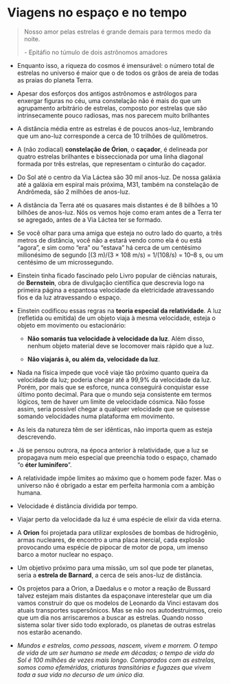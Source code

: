 # Viagens no espaço e no tempo

> Nosso amor pelas estrelas é grande demais para termos medo da noite.
> 
> \- Epitáfio no túmulo de dois astrônomos amadores

- Enquanto isso, a riqueza do cosmos é imensurável: o número total de estrelas no universo é maior que o de todos os grãos de areia de todas as praias do planeta Terra.
    
- Apesar dos esforços dos antigos astrônomos e astrólogos para enxergar figuras no céu, uma constelação não é mais do que um agrupamento arbitrário de estrelas, composto por estrelas que são intrinsecamente pouco radiosas, mas nos parecem muito brilhantes
    
- A distância média entre as estrelas é de poucos anos-luz, lembrando que um ano-luz corresponde a cerca de 10 trilhões de quilômetros.
    
- A (não zodiacal) **constelação de Órion**, o **caçador**, é delineada por quatro estrelas brilhantes e bisseccionada por uma linha diagonal formada por três estrelas, que representam o cinturão do caçador.
    
- Do Sol até o centro da Via Láctea são 30 mil anos-luz. De nossa galáxia até a galáxia em espiral mais próxima, M31, também na constelação de Andrômeda, são 2 milhões de anos-luz.
    
- A distância da Terra até os quasares mais distantes é de 8 bilhões a 10 bilhões de anos-luz. Nós os vemos hoje como eram antes de a Terra ter se agregado, antes de a Via Láctea ter se formado.
    
- Se você olhar para uma amiga que esteja no outro lado do quarto, a três metros de distância, você não a estará vendo como ela é ou está “agora”, e sim como “era” ou “estava” há cerca de um centésimo milionésimo de segundo \[(3 m)/(3 × 108 m/s) = 1/(108/s) = 10–8 s, ou um centésimo de um microssegundo.
    
- Einstein tinha ficado fascinado pelo Livro popular de ciências naturais, de **Bernstein**, obra de divulgação científica que descrevia logo na primeira página a espantosa velocidade da eletricidade atravessando fios e da luz atravessando o espaço.
    
- Einstein codificou essas regras na **teoria especial da relatividade**. A luz (refletida ou emitida) de um objeto viaja à mesma velocidade, esteja o objeto em movimento ou estacionário:
    
    - **Não somarás tua velocidade à velocidade da luz**. Além disso, nenhum objeto material deve se locomover mais rápido que a luz.
        
    - **Não viajarás à, ou além da, velocidade da luz**.
        
- Nada na física impede que você viaje tão próximo quanto queira da velocidade da luz; poderia chegar até a 99,9% da velocidade da luz. Porém, por mais que se esforce, nunca conseguirá conquistar esse último ponto decimal. Para que o mundo seja consistente em termos lógicos, tem de haver um limite de velocidade cósmica. Não fosse assim, seria possível chegar a qualquer velocidade que se quisesse somando velocidades numa plataforma em movimento.
    
- As leis da natureza têm de ser idênticas, não importa quem as esteja descrevendo.
    
- Já se pensou outrora, na época anterior à relatividade, que a luz se propagava num meio especial que preenchia todo o espaço, chamado “o **éter luminífero**”.
    
- A relatividade impõe limites ao máximo que o homem pode fazer. Mas o universo não é obrigado a estar em perfeita harmonia com a ambição humana.
    
- Velocidade é distância dividida por tempo.
    
- Viajar perto da velocidade da luz é uma espécie de elixir da vida eterna.
    
- A **Orion** foi projetada para utilizar explosões de bombas de hidrogênio, armas nucleares, de encontro a uma placa inercial, cada explosão provocando uma espécie de pipocar de motor de popa, um imenso barco a motor nuclear no espaço.
    
- Um objetivo próximo para uma missão, um sol que pode ter planetas, seria a **estrela de Barnard**, a cerca de seis anos-luz de distância.
    
- Os projetos para a Orion, a Daedalus e o motor a reação de Bussard talvez estejam mais distantes da espaçonave interestelar que um dia vamos construir do que os modelos de Leonardo da Vinci estavam dos atuais transportes supersônicos. Mas se não nos autodestruirmos, creio que um dia nos arriscaremos a buscar as estrelas. Quando nosso sistema solar tiver sido todo explorado, os planetas de outras estrelas nos estarão acenando.
    
- *Mundos e estrelas, como pessoas, nascem, vivem e morrem. O tempo de vida de um ser humano se mede em décadas; o tempo de vida do Sol é 100 milhões de vezes mais longo. Comparados com as estrelas, somos como efeméridas, criaturas transitórias e fugazes que vivem toda a sua vida no decurso de um único dia.*